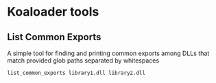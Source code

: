 # Koaloader tools

## List Common Exports

A simple tool for finding and printing common exports among DLLs that match provided glob paths separated by whitespaces
```shell
list_common_exports library1.dll library2.dll
```